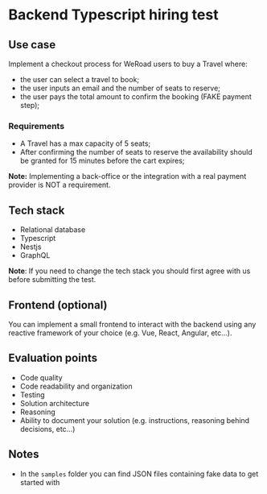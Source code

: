 # Backend Typescript hiring test

## Use case
Implement a checkout process for WeRoad users to buy a Travel where:
- the user can select a travel to book;
- the user inputs an email and the number of seats to reserve;
- the user pays the total amount to confirm the booking (FAKE payment step);

### Requirements
- A Travel has a max capacity of 5 seats;
- After confirming the number of seats to reserve the availability should be granted for 15 minutes before the cart expires;

**Note:** Implementing a back-office or the integration with a real payment provider is NOT a requirement.

## Tech stack
- Relational database
- Typescript
- Nestjs
- GraphQL

**Note**: If you need to change the tech stack you should first agree with us before submitting the test.

## Frontend (optional)
You can implement a small frontend to interact with the backend using any reactive framework of your choice (e.g. Vue, React, Angular, etc...).

## Evaluation points
- Code quality
- Code readability and organization
- Testing
- Solution architecture
- Reasoning
- Ability to document your solution (e.g. instructions, reasoning behind decisions, etc...)

## Notes
- In the `samples` folder you can find JSON files containing fake data to get started with

